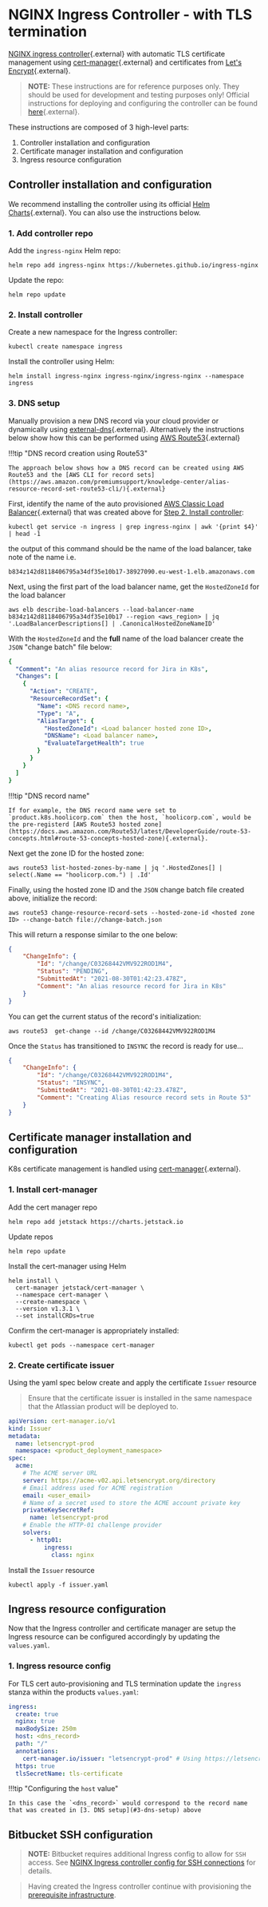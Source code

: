 # NGINX Ingress Controller - with TLS termination
[NGINX ingress controller](https://kubernetes.github.io/ingress-nginx/){.external} with automatic TLS certificate management using [cert-manager](https://cert-manager.io/docs/){.external} and certificates from [Let's Encrypt](https://letsencrypt.org/){.external}.

> **NOTE:** These instructions are for reference purposes only. They should be used for development and testing purposes only! Official instructions for deploying and configuring the controller can be found [here](https://kubernetes.github.io/ingress-nginx/deploy/){.external}.

These instructions are composed of 3 high-level parts:

1. Controller installation and configuration
2. Certificate manager installation and configuration
3. Ingress resource configuration

## Controller installation and configuration
We recommend installing the controller using its official [Helm Charts](https://github.com/kubernetes/ingress-nginx/tree/master/charts/ingress-nginx){.external}. You can also use the instructions below.

### 1. Add controller repo
Add the `ingress-nginx` Helm repo:
```shell
helm repo add ingress-nginx https://kubernetes.github.io/ingress-nginx
```
Update the repo:
```shell
helm repo update
```

### 2. Install controller
Create a new namespace for the Ingress controller:
```shell
kubectl create namespace ingress
```
Install the controller using Helm:
```shell
helm install ingress-nginx ingress-nginx/ingress-nginx --namespace ingress
```

### 3. DNS setup
Manually provision a new DNS record via your cloud provider or dynamically using [external-dns](https://github.com/kubernetes-sigs/external-dns/blob/master/docs/tutorials/aws.md){.external}. Alternatively the instructions below show how this can be performed using [AWS Route53](https://aws.amazon.com/route53/){.external}

!!!tip "DNS record creation using Route53"

    The approach below shows how a DNS record can be created using AWS Route53 and the [AWS CLI for record sets](https://aws.amazon.com/premiumsupport/knowledge-center/alias-resource-record-set-route53-cli/){.external}

First, identify the name of the auto provisioned [AWS Classic Load Balancer](https://aws.amazon.com/elasticloadbalancing/classic-load-balancer/){.external} that was created above for [Step 2. Install controller](#2-install-controller):
```shell
kubectl get service -n ingress | grep ingress-nginx | awk '{print $4}' | head -1
```
the output of this command should be the name of the load balancer, take note of the name i.e.
```shell
b834z142d8118406795a34df35e10b17-38927090.eu-west-1.elb.amazonaws.com
```
Next, using the first part of the load balancer name, get the `HostedZoneId` for the load balancer
```shell
aws elb describe-load-balancers --load-balancer-name b834z142d8118406795a34df35e10b17 --region <aws_region> | jq '.LoadBalancerDescriptions[] | .CanonicalHostedZoneNameID'
```
With the `HostedZoneId` and the **full** name of the load balancer create the `JSON` "change batch" file below:

```yaml
{
  "Comment": "An alias resource record for Jira in K8s",
  "Changes": [
    {
      "Action": "CREATE",
      "ResourceRecordSet": {
        "Name": <DNS record name>,
        "Type": "A",
        "AliasTarget": {
          "HostedZoneId": <Load balancer hosted zone ID>,
          "DNSName": <Load balancer name>,
          "EvaluateTargetHealth": true
        }
      }
    }
  ]
}
```
  
!!!tip "DNS record name"

    If for example, the DNS record name were set to `product.k8s.hoolicorp.com` then the host, `hoolicorp.com`, would be the pre-registerd [AWS Route53 hosted zone](https://docs.aws.amazon.com/Route53/latest/DeveloperGuide/route-53-concepts.html#route-53-concepts-hosted-zone){.external}.

Next get the zone ID for the hosted zone:
```shell
aws route53 list-hosted-zones-by-name | jq '.HostedZones[] | select(.Name == "hoolicorp.com.") | .Id'
```
Finally, using the hosted zone ID and the `JSON` change batch file created above, initialize the record:
```shell
aws route53 change-resource-record-sets --hosted-zone-id <hosted zone ID> --change-batch file://change-batch.json
```
This will return a response similar to the one below:
```json
{
    "ChangeInfo": {
        "Id": "/change/C03268442VMV922ROD1M4",
        "Status": "PENDING",
        "SubmittedAt": "2021-08-30T01:42:23.478Z",
        "Comment": "An alias resource record for Jira in K8s"
    }
}
```
You can get the current status of the record's initialization:
```shell
aws route53  get-change --id /change/C03268442VMV922ROD1M4
```
Once the `Status` has transitioned to `INSYNC` the record is ready for use...
```json
{
    "ChangeInfo": {
        "Id": "/change/C03268442VMV922ROD1M4",
        "Status": "INSYNC",
        "SubmittedAt": "2021-08-30T01:42:23.478Z",
        "Comment": "Creating Alias resource record sets in Route 53"
    }
}
```

## Certificate manager installation and configuration
K8s certificate management is handled using [cert-manager](https://cert-manager.io/){.external}.

### 1. Install cert-manager
Add the cert manager repo
```shell
helm repo add jetstack https://charts.jetstack.io
```

Update repos
```shell
helm repo update
```

Install the cert-manager using Helm
```shell
helm install \
  cert-manager jetstack/cert-manager \
  --namespace cert-manager \
  --create-namespace \
  --version v1.3.1 \
  --set installCRDs=true
```

Confirm the cert-manager is appropriately installed:
```shell
kubectl get pods --namespace cert-manager
```

### 2. Create certificate issuer
Using the yaml spec below create and apply the certificate `Issuer` resource
> Ensure that the certificate issuer is installed in the same namespace that the Atlassian product will be deployed to.

```yaml
apiVersion: cert-manager.io/v1
kind: Issuer
metadata:
  name: letsencrypt-prod
  namespace: <product_deployment_namespace>
spec:
  acme:
    # The ACME server URL
    server: https://acme-v02.api.letsencrypt.org/directory
    # Email address used for ACME registration
    email: <user_email>
    # Name of a secret used to store the ACME account private key
    privateKeySecretRef:
      name: letsencrypt-prod
    # Enable the HTTP-01 challenge provider
    solvers:
      - http01:
          ingress:
            class: nginx
```
Install the `Issuer` resource
```shell
kubectl apply -f issuer.yaml
```

## Ingress resource configuration
Now that the Ingress controller and certificate manager are setup the Ingress resource can be configured accordingly by updating the `values.yaml`.

### 1. Ingress resource config
For TLS cert auto-provisioning and TLS termination update the `ingress` stanza within the products `values.yaml`:
```yaml
ingress:
  create: true
  nginx: true
  maxBodySize: 250m
  host: <dns_record>
  path: "/"
  annotations:
    cert-manager.io/issuer: "letsencrypt-prod" # Using https://letsencrypt.org/
  https: true
  tlsSecretName: tls-certificate
```

!!!tip "Configuring the `host` value"

    In this case the `<dns_record>` would correspond to the record name that was created in [3. DNS setup](#3-dns-setup) above



## Bitbucket SSH configuration
> **NOTE:** Bitbucket requires additional Ingress config to allow for `SSH` access. See [NGINX Ingress controller config for SSH connections](../ssh/SSH_BITBUCKET.md) for details.

> Having created the Ingress controller continue with provisioning the [prerequisite infrastructure](../../userguide/PREREQUISITES.md).
